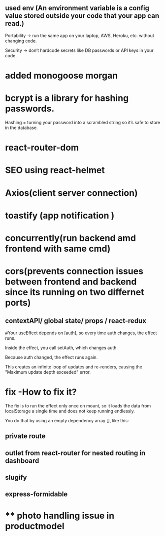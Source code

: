 ## used env (An environment variable is a config value stored outside your code that your app can read.)
Portability → run the same app on your laptop, AWS, Heroku, etc. without changing code.

Security → don’t hardcode secrets like DB passwords or API keys in your code.


# added monogoose morgan

# bcrypt is a library for hashing passwords.

Hashing = turning your password into a scrambled string so it’s safe to store in the database.

# react-router-dom


# SEO using react-helmet

# Axios(client server connection)
#  toastify (app notification )
# concurrently(run backend amd frontend with same cmd)
# cors(prevents connection issues between frontend and backend since its running on two differnet ports)


## contextAPI/ global state/ props / react-redux




#Your useEffect depends on [auth], so every time auth changes, the effect runs.

Inside the effect, you call setAuth, which changes auth.

Because auth changed, the effect runs again.

This creates an infinite loop of updates and re-renders, causing the "Maximum update depth exceeded" error.
# fix -How to fix it?

The fix is to run the effect only once on mount, so it loads the data from localStorage a single time and does not keep running endlessly.

You do that by using an empty dependency array [], like this:

## private route

## outlet from react-router for nested routing in dashboard

## slugify

## express-formidable


# ** photo handling issue in productmodel

